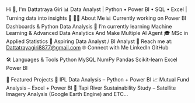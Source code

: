 Hi 👋, I'm Dattatraya Giri
📊 Data Analyst | Python • Power BI • SQL • Excel | Turning data into insights 🚀
👨‍💻 About Me
📊 Currently working on Power BI Dashboards & Python Data Analysis
🌱 I’m currently learning Machine Learning & Advanced Data Analytics And Make Multiple AI Agent
🎓 MSc in Applied Statistics
💼 Aspiring Data Analyst / BI Analyst
📧 Reach me at: Dattatrayagiri8877@gmail.com
🌐 Connect with Me
LinkedIn GitHub

🛠️ Languages & Tools
Python MySQL NumPy Pandas Scikit-learn Excel Power BI

📌 Featured Projects
🏏 IPL Data Analysis – Python + Power BI
📈 Mutual Fund Analysis – Excel + Power BI
🌊 Tapi River Sustainability Study – Satellite Imagery Analysis (Google Earth Engine) and ETC...
